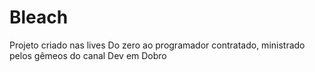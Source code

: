 # Bleach

Projeto criado nas lives Do zero ao programador contratado, 
ministrado pelos gêmeos do canal Dev em Dobro
